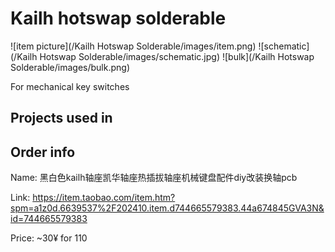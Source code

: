 # Kailh hotswap solderable

![item picture](/Kailh Hotswap Solderable/images/item.png)
![schematic](/Kailh Hotswap Solderable/images/schematic.jpg)
![bulk](/Kailh Hotswap Solderable/images/bulk.png)

For mechanical key switches

## Projects used in

## Order info
Name:
黑白色kailh轴座凯华轴座热插拔轴座机械键盘配件diy改装换轴pcb

Link:
https://item.taobao.com/item.htm?spm=a1z0d.6639537%2F202410.item.d744665579383.44a674845GVA3N&id=744665579383

Price:
~30¥ for 110
